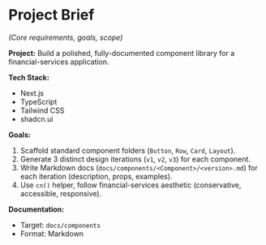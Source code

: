 # Project Brief

*(Core requirements, goals, scope)*

**Project:** Build a polished, fully-documented component library for a financial-services application.

**Tech Stack:**
- Next.js
- TypeScript
- Tailwind CSS
- shadcn.ui

**Goals:**
1. Scaffold standard component folders (`Button`, `Row`, `Card`, `Layout`).
2. Generate 3 distinct design iterations (`v1`, `v2`, `v3`) for each component.
3. Write Markdown docs (`docs/components/<Component>/<version>.md`) for each iteration (description, props, examples).
4. Use `cn()` helper, follow financial-services aesthetic (conservative, accessible, responsive).

**Documentation:**
- Target: `docs/components`
- Format: Markdown